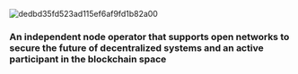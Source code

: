 ![dedbd35fd523ad115ef6af9fd1b82a00](https://user-images.githubusercontent.com/105497450/194761615-b22cd166-d58d-4adc-8520-f3bd3734e9fa.gif)

### An independent node operator that supports open networks to secure the future of decentralized systems and an active participant in the blockchain space




